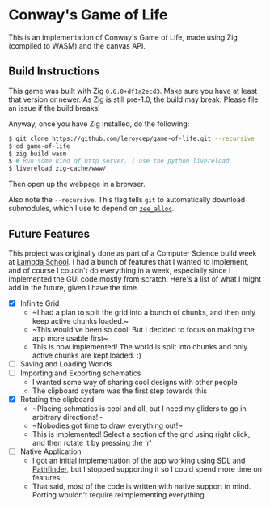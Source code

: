 # Conway's Game of Life

This is an implementation of Conway's Game of Life, made using Zig (compiled to
WASM) and the canvas API.

## Build Instructions

This game was built with Zig `0.6.0+df1a2ecd3`. Make sure you have at least that
version or newer. As Zig is still pre-1.0, the build may break. Please file an
issue if the build breaks!

Anyway, once you have Zig installed, do the following:

```bash
$ git clone https://github.com/leroycep/game-of-life.git --recursive
$ cd game-of-life
$ zig build wasm
$ # Run some kind of http server, I use the python livereload
$ livereload zig-cache/www/
```

Then open up the webpage in a browser.

Also note the `--recursive`. This flag tells `git` to automatically download
submodules, which I use to depend on [`zee_alloc`][].

[`zee_alloc`]: https://github.com/fengb/zee_alloc

## Future Features

This project was originally done as part of a Computer Science build week at
[Lambda School][]. I had a bunch of features that I wanted to implement, and of
course I couldn't do everything in a week, especially since I implemented the
GUI code mostly from scratch. Here's a list of what I might add in the future,
given I have the time.

[lambda school]: https://lambdaschool.com/

- [x] Infinite Grid
  - ~I had a plan to split the grid into a bunch of chunks, and then only keep
    active chunks loaded.~
  - ~This would've been so cool! But I decided to focus on making the app more
    usable first~
  - This is now implemented! The world is split into chunks and only active chunks
    are kept loaded. :)
- [ ] Saving and Loading Worlds
- [ ] Importing and Exporting schematics
  - I wanted some way of sharing cool designs with other people
  - The clipboard system was the first step towards this
- [x] Rotating the clipboard
  - ~Placing schmatics is cool and all, but I need my gliders to go in arbitrary
    directions!~
  - ~Nobodies got time to draw everything out!~
  - This is implemented! Select a section of the grid using right click, and then rotate it by pressing the 'r'
- [ ] Native Application
  - I got an initial implementation of the app working using SDL and
    [Pathfinder][], but I stopped supporting it so I could spend more time on
    features.
  - That said, most of the code is written with native support in mind. Porting
    wouldn't require reimplementing everything.

[pathfinder]: https://github.com/servo/pathfinder
